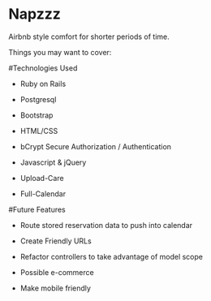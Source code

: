 # Napzzz

Airbnb style comfort for shorter periods of time.

Things you may want to cover:

#Technologies Used

* Ruby on Rails

* Postgresql

* Bootstrap

* HTML/CSS

* bCrypt Secure Authorization / Authentication

* Javascript & jQuery

* Upload-Care

* Full-Calendar

#Future Features

* Route stored reservation data to push into calendar

* Create Friendly URLs

* Refactor controllers to take advantage of model scope

* Possible e-commerce

* Make mobile friendly
